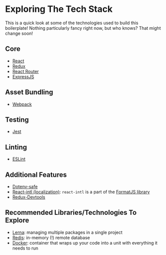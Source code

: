 # Exploring The Tech Stack
This is a quick look at some of the technologies used to build this boilerplate! Nothing particularly fancy right now, but who knows? That might change soon!


## Core
- [React](https://facebook.github.io/react/)
- [Redux](http://redux.js.org/)
- [React Router](https://github.com/ReactTraining/react-router)
- [ExpressJS](https://expressjs.com)

## Asset Bundling
- [Webpack](https://webpack.js.org)

## Testing
- [Jest](http://facebook.github.io/jest/)

## Linting
- [ESLint](http://eslint.org/)

## Additional Features
- [Dotenv-safe](https://github.com/rolodato/dotenv-safe)
- [React-intl (localization)](https://github.com/yahoo/react-intl): `react-intl` is a part of the [FormatJS library](https://formatjs.io)
- [Redux-Devtools](https://github.com/reduxjs/redux-devtools/tree/fc1ab01ca16303005b8bd66b60bce085bf1542e5)


## Recommended Libraries/Technologies To Explore
- [Lerna](https://lernajs.io/): managing multiple packages in a single project
- [Redis](https://redis.io/): in-memory (!) remote database
- [Docker](https://www.docker.com): container that wraps up your code into a unit with everything it needs to run
